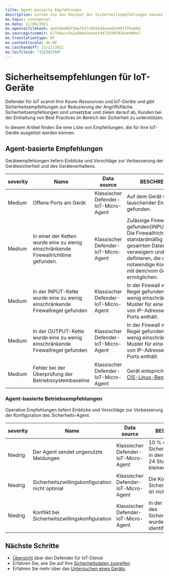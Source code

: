 ```yaml
---
title: Agent-basierte Empfehlungen
description: Lernen Sie das Konzept der Sicherheitsempfehlungen kennen, und erfahren Sie, wie sie in Defender für IoT-Geräte verwendet werden.
ms.topic: conceptual
ms.date: 11/09/2021
ms.openlocfilehash: 4e0266d06f5be7937c056430aadd2d49f2f6a86d
ms.sourcegitcommit: 677e8acc9a2e8b842e4aef4472599f9264e989e7
ms.translationtype: HT
ms.contentlocale: de-DE
ms.lasthandoff: 11/11/2021
ms.locfileid: "132343760"
---
```

# <a name="security-recommendations-for-iot-devices"></a>Sicherheitsempfehlungen für IoT-Geräte

Defender für IoT scannt Ihre Azure-Ressourcen und IoT-Geräte und gibt Sicherheitsempfehlungen zur Reduzierung der Angriffsfläche.
Sicherheitsempfehlungen sind umsetzbar und zielen darauf ab, Kunden bei der Einhaltung von Best Practices im Bereich der Sicherheit zu unterstützen.

In diesem Artikel finden Sie eine Liste von Empfehlungen, die für Ihre IoT-Geräte ausgelöst werden können.

## <a name="agent-based-recommendations"></a>Agent-basierte Empfehlungen

Geräteempfehlungen liefern Einblicke und Vorschläge zur Verbesserung der Gerätesicherheit und des Geräteverhaltens.

| severity | Name | Data source | BESCHREIBUNG |
|--|--|--|--|
| Medium | Offene Ports am Gerät | Klassischer Defender-IoT-Micro-Agent| Auf dem Gerät wurde ein lauschender Endpunkt gefunden. |
| Medium | In einer der Ketten wurde eine zu wenig einschränkende Firewallrichtlinie gefunden. | Klassischer Defender-IoT-Micro-Agent| Zulässige Firewallrichtlinie gefunden(INPUT/OUTPUT). Die Firewallrichtlinie sollte standardmäßig den gesamten Datenverkehr verweigern und Regeln definieren, die die notwendige Kommunikation mit dem/vom Gerät ermöglichen. |
| Medium | In der INPUT-Kette wurde eine zu wenig einschränkende Firewallregel gefunden | Klassischer Defender-IoT-Micro-Agent| In der Firewall wurde eine Regel gefunden, die ein zu wenig einschränkendes Muster für eine Vielzahl von IP-Adressen oder Ports enthält. |
| Medium | In der OUTPUT-Kette wurde eine zu wenig einschränkende Firewallregel gefunden | Klassischer Defender-IoT-Micro-Agent| In der Firewall wurde eine Regel gefunden, die ein zu wenig einschränkendes Muster für eine Vielzahl von IP-Adressen oder Ports enthält. |
| Medium | Fehler bei der Überprüfung der Betriebssystembaseline | Klassischer Defender-IoT-Micro-Agent| Gerät entspricht nicht den [CIS-Linux-Benchmarks](https://www.cisecurity.org/cis-benchmarks/) |

### <a name="agent-based-operational-recommendations"></a>Agent-basierte Betriebsempfehlungen

Operative Empfehlungen liefern Einblicke und Vorschläge zur Verbesserung der Konfiguration des Sicherheits-Agent.

| severity | Name | Data source | BESCHREIBUNG |
|--|--|--|--|
| Niedrig | Der Agent sendet ungenutzte Meldungen | Klassischer Defender-IoT-Micro-Agent | 10 % oder mehr der Sicherheitsmeldungen in den letzten 24 Stunden waren kleiner als 4 KB. |
| Niedrig | Sicherheitszwillingskonfiguration nicht optimal | Klassischer Defender-IoT-Micro-Agent | Die Konfiguration des Sicherheitszwillings ist nicht optimal. |
| Niedrig | Konflikt bei Sicherheitszwillingskonfiguration | Klassischer Defender-IoT-Micro-Agent | In der Konfiguration des Sicherheitszwillings wurden Konflikte identifiziert. |

## <a name="next-steps"></a>Nächste Schritte

- [Übersicht](overview.md) über den Defender für IoT-Dienst
- Erfahren Sie, wie Sie auf Ihre [Sicherheitsdaten zugreifen](how-to-security-data-access.md).
- Erfahren Sie mehr über das [Untersuchen eines Geräts](how-to-investigate-device.md).
